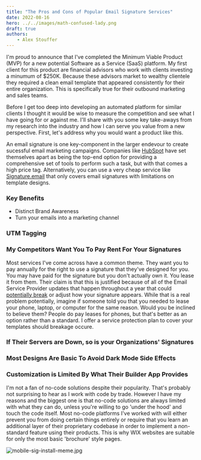 ```yaml
---
title: "The Pros and Cons of Popular Email Signature Services"
date: 2022-08-16
hero: ../../images/math-confused-lady.png
draft: true
authors:
    - Alex Stouffer
---
```


I'm proud to announce that I've completed the Minimum Viable Product (MVP) for a new potential Software as a Service (SaaS) platform. My first client for this product are financial advisors who work with clients investing a minumum of $250K. Because these advisors market to wealthy clientele they required a clean email template that appeared consistently for their entire organization. This is specifically true for their outbound marketing and sales teams. 

Before I get too deep into developing an automated platform for similar clients I thought it would be wise to measure the competition and see what I have going for or against me. I'll share with you some key take-aways from my research into the industry and how I can serve you value from a new perspective. First, let's address why you would want a product like this. 

An email signature is one key-component in the larger endevour to create sucessful email marketing campaigns. Companies like [HubSpot]() have set themselves apart as being the top-end option for providing a comprehensive set of tools to perform such a task, but with that comes a high price tag. Alternatively, you can use a very cheap service like [Signature.email]() that only covers email signatures with limitations on template designs.

### Key Benefits
- Distinct Brand Awareness
- Turn your emails into a marketing channel


### UTM Tagging

### My Competitors Want You To Pay Rent For Your Signatures
Most services I've come across have a common theme. They want you to pay annually for the right to use a signature that they've designed for you. You may have paid for the signature but you don't actually own it. You lease it from them. Their claim is that this is justified because of all of the Email Service Provider updates that happen throughout a year that could [potentially break]() or adjust how your signature appears. While that is a real problem potentially, imagine if someone told you that you needed to lease your phone, laptop, or computer for the same reason. Would you be inclined to believe them? People do pay leases for phones, but that's better as an option rather than a standard. I offer a service protection plan to cover your templates should breakage occure.

### If Their Servers are Down, so is your Organizations' Signatures

### Most Designs Are Basic To Avoid Dark Mode Side Effects

### Customization is Limited By What Their Builder App Provides
I'm not a fan of no-code solutions despite their popularity. That's probably not surprising to hear as I work with code by trade. However I have my reasons and the biggest one is that no-code solutions are always limited with what they can do, unless you're willing to go 'under the hood' and touch the code itself. Most no-code platforms I've worked with will either prevent you from doing certain things entirely or require that you learn an additional layer of their proprietary codebase in order to implement a non-standard feature using their products. This is why WIX websites are suitable for only the most basic 'brochure' style pages.


![mobile-sig-install-meme.jpg](/images/mobile-sig-install-meme.jpg)

